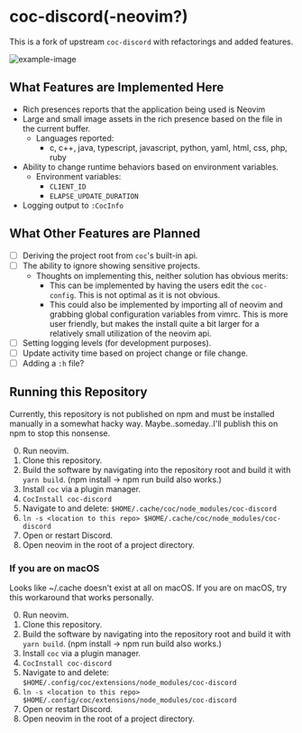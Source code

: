 # coc-discord(-neovim?)

This is a fork of upstream `coc-discord` with refactorings and added features.

![example-image](https://i.imgur.com/uCRF1fB.png)

## What Features are Implemented Here

- Rich presences reports that the application being used is Neovim
- Large and small image assets in the rich presence based on the file in the
    current buffer.
  - Languages reported:
    - c, c++, java, typescript, javascript, python, yaml, html, css, php, ruby
- Ability to change runtime behaviors based on environment variables.
  - Environment variables:
    - `CLIENT_ID`
    - `ELAPSE_UPDATE_DURATION`
- Logging output to `:CocInfo`

## What Other Features are Planned

- [ ] Deriving the project root from `coc`'s built-in api.
- [ ] The ability to ignore showing sensitive projects.
  - Thoughts on implementing this, neither solution has obvious merits:
    - This can be implemented by having the users edit the `coc-config`. This is
not optimal as it is not obvious.
    - This could also be implemented by importing all of neovim and grabbing global
configuration variables from vimrc. This is more user friendly, but makes the install
quite a bit larger for a relatively small utilization of the neovim api.
- [ ] Setting logging levels (for development purposes).
- [ ] Update activity time based on project change or file change.
- [ ] Adding a `:h` file?

## Running this Repository

Currently, this repository is not published on npm and must be installed
manually in a somewhat hacky way. Maybe..someday..I'll publish this on npm to
stop this nonsense.

0. Run neovim.
1. Clone this repository.
2. Build the software by navigating into the repository root and build it with
   `yarn build`.
   (npm install → npm run build also works.)
3. Install `coc` via a plugin manager.
4. `CocInstall coc-discord`
5. Navigate to and delete: `$HOME/.cache/coc/node_modules/coc-discord`
6. `ln -s <location to this repo> $HOME/.cache/coc/node_modules/coc-discord`
7. Open or restart Discord.
8. Open neovim in the root of a project directory.

### If you are on macOS

Looks like ~/.cache doesn't exist at all on macOS.
If you are on macOS, try this workaround that works personally.

0. Run neovim.
1. Clone this repository.
2. Build the software by navigating into the repository root and build it with
   `yarn build`.
   (npm install → npm run build also works.)
3. Install `coc` via a plugin manager.
4. `CocInstall coc-discord`
5. Navigate to and delete: `$HOME/.config/coc/extensions/node_modules/coc-discord`
6. `ln -s <location to this repo> $HOME/.config/coc/extensions/node_modules/coc-discord`
7. Open or restart Discord.
8. Open neovim in the root of a project directory.


<!-- vim:tw=80:fo+=t
-->
